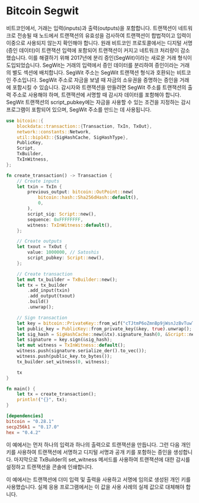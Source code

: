 # Bitcoin Segwit

비트코인에서, 거래는 입력(inputs)과 출력(outputs)을 포함합니다. 트랜잭션이 네트워크로 전송될 때 노드에서 트랜잭션의 유효성을 검사하여 트랜잭션이 합법적이고 입력이 이중으로 사용되지 않는지 확인해야 합니다. 원래 비트코인 프로토콜에서는 디지털 서명(증인 데이터)이 트랜잭션 입력에 포함되어 트랜잭션이 커지고 네트워크 처리량이 감소했습니다. 이를 해결하기 위해 2017년에 분리 증인(SegWit)이라는 새로운 거래 형식이 도입되었습니다. SegWit는 거래의 입력에서 증인 데이터를 분리하여 증인이라는 거래의 별도 섹션에 배치합니다. SegWit 주소는 SegWit 트랜잭션 형식과 호환되는 비트코인 주소입니다. SegWit 주소로 자금을 보낼 때 자금의 소유권을 증명하는 증인을 거래에 포함시킬 수 있습니다. 감시자와 트랜잭션을 만들려면 SegWit 주소를 트랜잭션의 출력 주소로 사용해야 하며, 트랜잭션에 서명할 때 감시자 데이터를 포함해야 합니다. SegWit 트랜잭션의 script_pubkey에는 자금을 사용할 수 있는 조건을 지정하는 감시 프로그램이 포함되어 있으며, SegWit 주소를 만드는 데 사용됩니다.

```rust
use bitcoin::{
    blockdata::transaction::{Transaction, TxIn, TxOut},
    network::constants::Network,
    util::bip143::{SigHashCache, SigHashType},
    PublicKey,
    Script,
    TxBuilder,
    TxInWitness,
};

fn create_transaction() -> Transaction {
    // Create inputs
    let txin = TxIn {
        previous_output: bitcoin::OutPoint::new(
            bitcoin::hash::Sha256dHash::default(),
            0,
        ),
        script_sig: Script::new(),
        sequence: 0xFFFFFFFF,
        witness: TxInWitness::default(),
    };

    // Create outputs
    let txout = TxOut {
        value: 1000000, // Satoshis
        script_pubkey: Script::new(),
    };

    // Create transaction
    let mut tx_builder = TxBuilder::new();
    let tx = tx_builder
        .add_input(txin)
        .add_output(txout)
        .build()
        .unwrap();

    // Sign transaction
    let key = bitcoin::PrivateKey::from_wif("cTJtmP6oZmnBp9jWsnJzBvTuwT54qfN3rq8WxjZgCCzU6DDHMC6N").unwrap();
    let public_key = PublicKey::from_private_key(&key, true).unwrap();
    let sig_hash = SigHashCache::new(&tx).signature_hash(0, &Script::new(), 1000000, SigHashType::All);
    let signature = key.sign(&sig_hash);
    let mut witness = TxInWitness::default();
    witness.push(signature.serialize_der().to_vec());
    witness.push(public_key.to_bytes());
    tx_builder.set_witness(0, witness);

    tx
}

fn main() {
    let tx = create_transaction();
    println!("{}", tx);
}
```

```toml
[dependencies]
bitcoin = "0.28.1"
secp256k1 = "0.17.0"
hex = "0.4.2"
```

이 예에서는 먼저 하나의 입력과 하나의 출력으로 트랜잭션을 만듭니다. 그런 다음 개인 키를 사용하여 트랜잭션에 서명하고 디지털 서명과 공개 키를 포함하는 증인을 생성합니다. 마지막으로 TxBuilder의 set_witness 메서드를 사용하여 트랜잭션에 대한 감시를 설정하고 트랜잭션을 콘솔에 인쇄합니다.

이 예에서는 트랜잭션에 더미 입력 및 출력을 사용하고 서명에 임의로 생성된 개인 키를 사용했습니다. 실제 응용 프로그램에서는 이 값을 사용 사례의 실제 값으로 대체해야 합니다.
